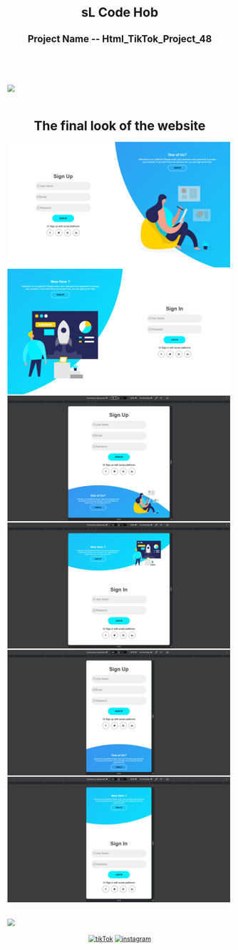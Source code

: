 <header>
    <h1 align="center">sL Code Hob</h1>
    <h2>Project Name -- Html_TikTok_Project_48</h2>
</header>
<br /><br />
<img src="https://user-images.githubusercontent.com/73097560/115834477-dbab4500-a447-11eb-908a-139a6edaec5c.gif">
<br /><br />
<div>
    <h1 align="center">The final look of the website</h1>
    <div>
        <img src="Sign In & Sign Up _ sL Code Hub - 1.png" width="500">
        <img src="Sign In & Sign Up _ sL Code Hub - 2.png" width="500">
        <img src="Sign In & Sign Up _ sL Code Hub - 3.png" width="500">
        <img src="Sign In & Sign Up _ sL Code Hub - 4.png" width="500">
        <img src="Sign In & Sign Up _ sL Code Hub - 5.png" width="500">
        <img src="Sign In & Sign Up _ sL Code Hub - 6.png" width="500">
    </div>
</div>
<br /><br />
<img src="https://user-images.githubusercontent.com/73097560/115834477-dbab4500-a447-11eb-908a-139a6edaec5c.gif">
<br /><br />
<div align="center">
    <a href="https://www.tiktok.com/@sl_code_hub?_t=8lB3USQZmPh&_r=1"><img
            src="https://cdn-icons-png.flaticon.com/128/3046/3046126.png" alt="tikTok" width="60"></a>
    <a href="https://youtube.com/@sL_Code_HuB?si=c6Gt4TW4xBhjLSdz"><img
            src="https://cdn-icons-png.flaticon.com/128/3938/3938037.png" alt="instagram" width="60"></a>
</div>
